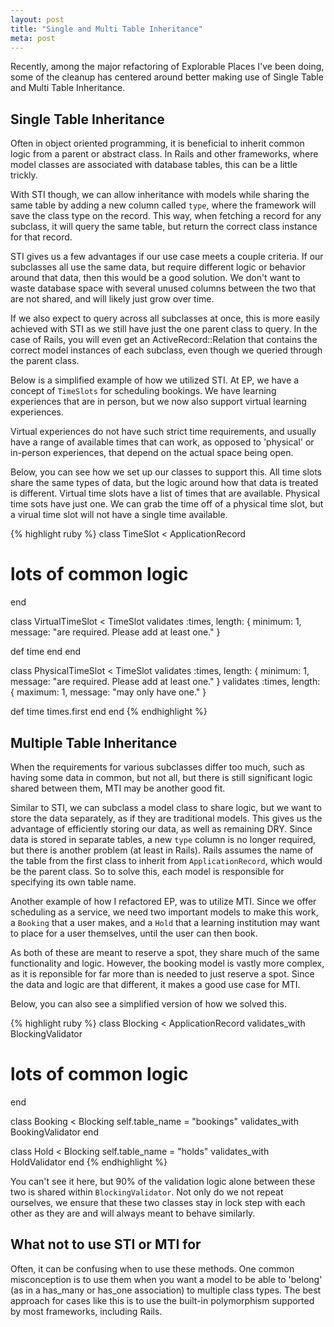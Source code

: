 ```yaml
---
layout: post
title: "Single and Multi Table Inheritance"
meta: post
---
```


Recently, among the major refactoring of Explorable Places I've been doing, some of the cleanup has centered around better making use of Single Table and Multi Table Inheritance.<!--more--> 

## Single Table Inheritance

Often in object oriented programming, it is beneficial to inherit common logic from a parent or abstract class. In Rails and other frameworks, where model classes are associated with database tables, this can be a little trickly.

With STI though, we can allow inheritance with models while sharing the same table by adding a new column called `type`, where the framework will save the class type on the record. This way, when fetching a record for any subclass, it will query the same table, but return the correct class instance for that record.

STI gives us a few advantages if our use case meets a couple criteria. If our subclasses all use the same data, but require different logic or behavior around that data, then this would be a good solution. We don't want to waste database space with several unused columns between the two that are not shared, and will likely just grow over time.

If we also expect to query across all subclasses at once, this is more easily achieved with STI as we still have just the one parent class to query. In the case of Rails, you will even get an ActiveRecord::Relation that contains the correct model instances of each subclass, even though we queried through the parent class.

Below is a simplified example of how we utilized STI. At EP, we have a concept of `TimeSlots` for scheduling bookings. We have learning experiences that are in person, but we now also support virtual learning experiences.

Virtual experiences do not have such strict time requirements, and usually have a range of available times that can work, as opposed to 'physical' or in-person experiences, that depend on the actual space being open.

Below, you can see how we set up our classes to support this. All time slots share the same types of data, but the logic around how that data is treated is different. Virtual time slots have a list of times that are available. Physical time sots have just one. We can grab the time off of a physical time slot, but a virual time slot will not have a single time available.

{% highlight ruby %}
class TimeSlot < ApplicationRecord
  # lots of common logic
end

class VirtualTimeSlot < TimeSlot
  validates :times, length: { minimum: 1, message: "are required. Please add at least one." }
  
  def time
  end
end

class PhysicalTimeSlot < TimeSlot
  validates :times, length: { minimum: 1, message: "are required. Please add at least one." }
  validates :times, length: { maximum: 1, message: "may only have one." }
  
  def time
    times.first
  end
end
{% endhighlight %}

## Multiple Table Inheritance

When the requirements for various subclasses differ too much, such as having some data in common, but not all, but there is still significant logic shared between them, MTI may be another good fit.

Similar to STI, we can subclass a model class to share logic, but we want to store the data separately, as if they are traditional models. This gives us the advantage of efficiently storing our data, as well as remaining DRY. Since data is stored in separate tables, a new `type` column is no longer required, but there is another problem (at least in Rails). Rails assumes the name of the table from the first class to inherit from `ApplicationRecord`, which would be the parent class. So to solve this, each model is responsible for specifying its own table name.

Another example of how I refactored EP, was to utilize MTI. Since we offer scheduling as a service, we need two important models to make this work, a `Booking` that a user makes, and a `Hold` that a learning institution may want to place for a user themselves, until the user can then book.

As both of these are meant to reserve a spot, they share much of the same functionality and logic. However, the booking model is vastly more complex, as it is reponsible for far more than is needed to just reserve a spot. Since the data and logic are that different, it makes a good use case for MTI.

Below, you can also see a simplified version of how we solved this.

{% highlight ruby %}
class Blocking < ApplicationRecord
  validates_with BlockingValidator
  # lots of common logic
end

class Booking < Blocking
  self.table_name = "bookings"
  validates_with BookingValidator
end

class Hold < Blocking
  self.table_name = "holds"
  validates_with HoldValidator
end
{% endhighlight %}

You can't see it here, but 90% of the validation logic alone between these two is shared within `BlockingValidator`. Not only do we not repeat ourselves, we ensure that these two classes stay in lock step with each other as they are and will always meant to behave similarly.

## What not to use STI or MTI for

Often, it can be confusing when to use these methods. One common misconception is to use them when you want a model to be able to 'belong' (as in a has_many or has_one association) to multiple class types. The best approach for cases like this is to use the built-in polymorphism supported by most frameworks, including Rails.

